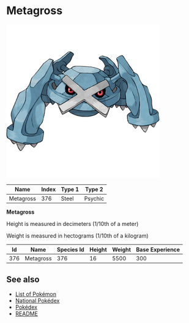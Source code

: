 # Metagross


![Metagross](images/376.png)

| **Name** | **Index** | **Type 1** | **Type 2** |
|----|----|----|----|
| Metagross | 376 | Steel | Psychic  |

**Metagross** 


Height is measured in decimeters (1/10th of a meter)

Weight is measured in hectograms (1/10th of a kilogram)

| **Id** | **Name** | **Species Id** | **Height** | **Weight** | **Base Experience** |
|--------|----------|----------------|------------|------------|---------------------|
| 376 | Metagross | 376 | 16 | 5500 | 300 |


## See also

- [List of Pokémon](../pokemon.md)
- [National Pokédex](../national_pokedex.md)
- [Pokédex](../pokedex.md)
- [README](../README.md)
